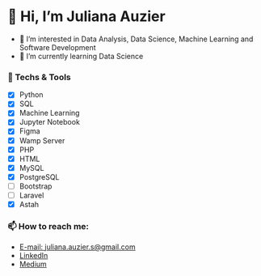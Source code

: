 # 👋 Hi, I’m Juliana Auzier
- 👀 I’m interested in Data Analysis, Data Science, Machine Learning and Software Development
- 🌱 I’m currently learning Data Science
### 👯 Techs & Tools
- [x] Python
- [x] SQL
- [x] Machine Learning
- [x] Jupyter Notebook
- [x] Figma
- [x] Wamp Server
- [x] PHP
- [x] HTML
- [x] MySQL
- [x] PostgreSQL
- [ ] Bootstrap
- [ ] Laravel
- [x] Astah 
### 📫 How to reach me:
* [E-mail: juliana.auzier.s@gmail.com](juliana.auzier.s@gmail.com)
* [LinkedIn](linkedin.com/in/juliana-auzier/)
* [Medium](https://juliana-auzier.medium.com/)

<!---
Auzier17/Auzier17 is a ✨ special ✨ repository because its `README.md` (this file) appears on your GitHub profile.
You can click the Preview link to take a look at your changes.
--->
